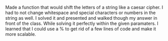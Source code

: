 Made a function that would shift the letters of a string like a caesar cipher. I had to not change
whitespace and special characters or numbers in the string as well. I solved it and presented and 
walked though my answer in front of the class. While solving it perfectly within the given paramaters. I learned
that I could use a % to get rid of a few lines of code and make it more scalable.
